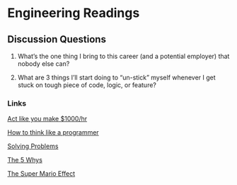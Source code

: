 # Engineering Readings

## Discussion Questions
1. What’s the one thing I bring to this career (and a potential employer) that nobody else can?

2. What are 3 things I’ll start doing to “un-stick” myself whenever I get stuck on tough piece of code, logic, or feature?

### Links
[Act like you make $1000/hr](https://anthony-moore.medium.com/pretend-your-time-is-worth-1-000-hour-and-youll-become-100x-more-productive-6ab2302b8e8c)

[How to think like a programmer](https://www.freecodecamp.org/news/how-to-think-like-a-programmer-lessons-in-problem-solving-d1d8bf1de7d2)

[Solving Problems](https://simpleprogrammer.com/solving-problems-breaking-it-down/)

[The 5 Whys](https://www.mindtools.com/pages/article/newTMC_5W.htm)

[The Super Mario Effect](https://www.youtube.com/watch?v=9vJRopau0g0)